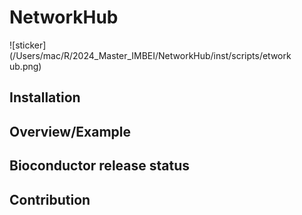 # NetworkHub

![sticker](/Users/mac/R/2024_Master_IMBEI/NetworkHub/inst/scripts/etwork  ub.png)

## Installation 

## Overview/Example

## Bioconductor release status

## Contribution 



